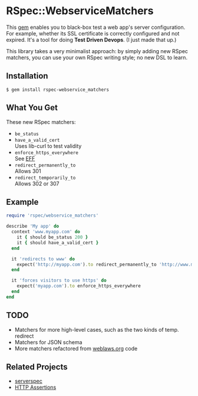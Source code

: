 # RSpec::WebserviceMatchers

This [gem](https://rubygems.org/gems/rspec-webservice_matchers) enables you to black-box test a web app's server configuration. For example, whether its SSL certificate is correctly configured and not expired. It's a tool for doing **Test Driven Devops**. (I just made that up.)

This library takes a very minimalist approach: by simply adding new RSpec matchers,
you can use your own RSpec writing style; no new DSL to learn.

Installation
------------
```Shell
$ gem install rspec-webservice_matchers
```

What You Get
------------
These new RSpec matchers:

* `be_status`
* `have_a_valid_cert`  
   Uses lib-curl to test validity
* `enforce_https_everywhere`  
   See [EFF](https://www.eff.org/https-everywhere)
* `redirect_permanently_to`    
   Allows 301
* `redirect_temporarily_to`  
   Allows 302 or 307


Example
-------

```Ruby
require 'rspec/webservice_matchers'

describe 'My app' do 
  context 'www.myapp.com' do
    it { should be_status 200 }
    it { should have_a_valid_cert }
  end

  it 'redirects to www' do
    expect('http://myapp.com').to redirect_permanently_to 'http://www.myapp.com/'
  end

  it 'forces visitors to use https' do
    expect('myapp.com').to enforce_https_everywhere
  end
end
```


TODO 
----
* Matchers for more high-level cases, such as the two kinds of temp. redirect
* Matchers for JSON schema 
* More matchers refactored from [weblaws.org](http://www.weblaws.org/) code

Related Projects
----------------
* [serverspec](http://serverspec.org)
* [HTTP Assertions](https://github.com/dogweather/HTTP-Assertions)


